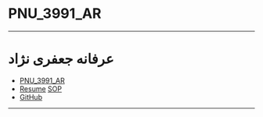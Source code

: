 # PNU_3991_AR
---------
# عرفانه جعفری نژاد 
- [PNU_3991_AR](https://github.com/erfaneh4444/PNU_3391_AR)
- [Resume](https://github.com/erfaneh4444/resume_fa.github.io) 
[SOP](https://github.com/erfaneh4444/SOP/)
- [GitHub](https://github.com/erfaneh4444)
------------------

